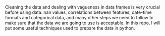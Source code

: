 Cleaning the data and dealing with vagueness in data frames is very crucial before using data. nan values, correlations between features, date-time formats and categorical data, and many other steps we need to follow to make sure that the data we are going to use is acceptable.
In this repo, I will put some useful techniques used to prepare the data in python.
